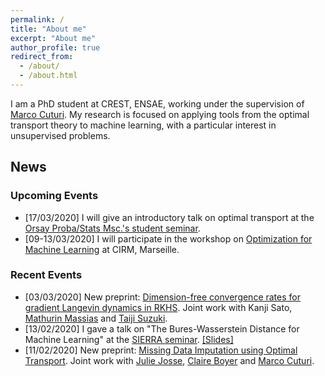 ```yaml
---
permalink: /
title: "About me"
excerpt: "About me"
author_profile: true
redirect_from:
  - /about/
  - /about.html
---
```




I am a PhD student at CREST, ENSAE, working under the supervision of [Marco Cuturi](http://marcocuturi.net). My research is focused on applying tools from the optimal transport theory to machine learning, with a particular interest in unsupervised problems.

## News ##

### Upcoming Events ###
* [17/03/2020] I will give an introductory talk on optimal transport at the [Orsay Proba/Stats Msc.'s student seminar](https://www.math.u-psud.fr/-Seminaire-des-eleves-?lang=fr).
* [09-13/03/2020] I will participate in the workshop on [Optimization for Machine Learning](https://conferences.cirm-math.fr/2133.html) at CIRM, Marseille.



### Recent Events ###
* [03/03/2020] New preprint: [Dimension-free convergence rates for gradient Langevin dynamics in RKHS](https://arxiv.org/abs/2003.00306). Joint work with Kanji Sato, [Mathurin Massias](https://mathurinm.github.io) and [Taiji Suzuki](http://ibis.t.u-tokyo.ac.jp/suzuki/).
* [13/02/2020] I gave a talk on "The Bures-Wasserstein Distance for Machine Learning" at the [SIERRA seminar](https://www.di.ens.fr/sierra/seminars.php). [[Slides]](https://borismuzellec.github.io/publications/bures_wasserstein_ml.pdf)
* [11/02/2020] New preprint: [Missing Data Imputation using Optimal Transport](http://arxiv.org/abs/2002.03860). Joint work with [Julie Josse](http://juliejosse.com), [Claire Boyer](http://www.lpsm.paris/pageperso/boyer/) and [Marco Cuturi](http://marcocuturi.net).
